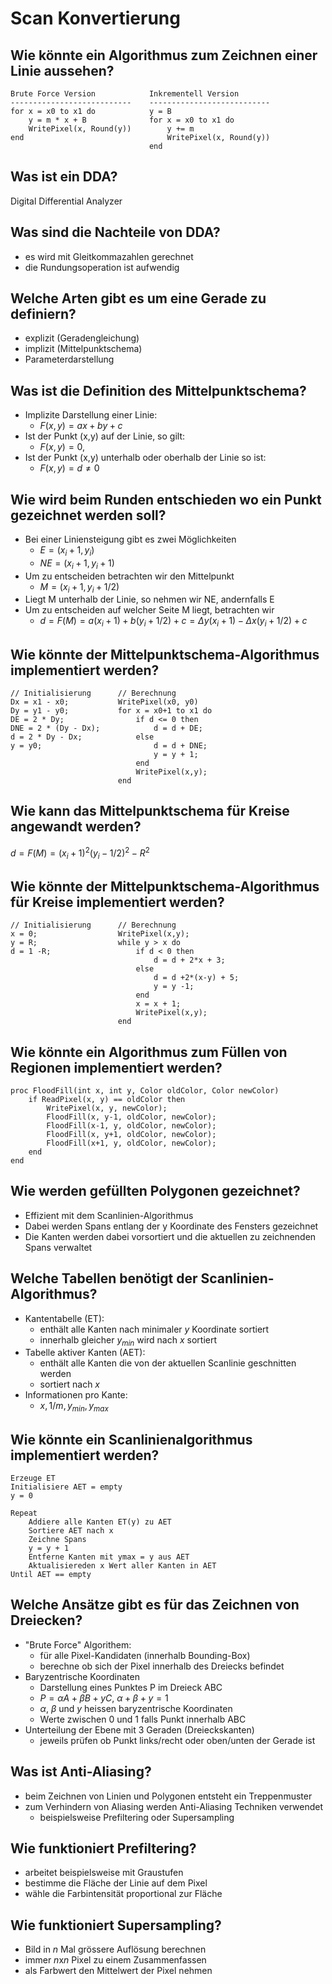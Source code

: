# Scan Konvertierung

## Wie könnte ein Algorithmus zum Zeichnen einer Linie aussehen?
```
Brute Force Version            Inkrementell Version
---------------------------    ---------------------------
for x = x0 to x1 do            y = B
    y = m * x + B              for x = x0 to x1 do
    WritePixel(x, Round(y))        y += m
end                                WritePixel(x, Round(y))
                               end
```

## Was ist ein  DDA?
Digital Differential Analyzer

## Was sind die Nachteile von DDA?
* es wird mit Gleitkommazahlen gerechnet
* die Rundungsoperation ist aufwendig

## Welche Arten gibt es um eine Gerade zu definiern?
* explizit (Geradengleichung)
* implizit (Mittelpunktschema)
* Parameterdarstellung

## Was ist die Definition des Mittelpunktschema?
* Implizite Darstellung einer Linie:
    * $F(x,y) = ax + by + c$
* Ist der Punkt (x,y) auf der Linie, so gilt:
    * $F(x,y) = 0$, 
* Ist der Punkt (x,y) unterhalb oder oberhalb der Linie so ist:
    * $F(x,y) = d \neq 0$

## Wie wird beim Runden entschieden wo ein Punkt gezeichnet werden soll?
* Bei einer Liniensteigung gibt es zwei Möglichkeiten
    * $E = (x_i + 1, y_i)$
    * $NE = (x_i + 1, y_i + 1)$
* Um zu entscheiden betrachten wir den Mittelpunkt
    * $M = (x_i + 1, y_i + 1/2)$
* Liegt M unterhalb der Linie, so nehmen wir NE, andernfalls E
* Um zu entscheiden auf welcher Seite M liegt, betrachten wir
    * $d = F(M) = a(x_i + 1) + b(y_i + 1/2) + c = \Delta y (x_i + 1) - \Delta x (y_i + 1/2) + c$

## Wie könnte der Mittelpunktschema-Algorithmus implementiert werden?
```
// Initialisierung      // Berechnung
Dx = x1 - x0;           WritePixel(x0, y0)
Dy = y1 - y0;           for x = x0+1 to x1 do
DE = 2 * Dy;                if d <= 0 then
DNE = 2 * (Dy - Dx);            d = d + DE;
d = 2 * Dy - Dx;            else
y = y0;                         d = d + DNE;
                                y = y + 1;
                            end
                            WritePixel(x,y);
                        end
```

## Wie kann das Mittelpunktschema für Kreise angewandt werden?
$d = F(M) = (x_i + 1)^2 (y_i - 1/2)^2 - R^2$

## Wie könnte der Mittelpunktschema-Algorithmus für Kreise implementiert werden?
```
// Initialisierung      // Berechnung
x = 0;                  WritePixel(x,y);
y = R;                  while y > x do
d = 1 -R;                   if d < 0 then
                                d = d + 2*x + 3;
                            else
                                d = d +2*(x-y) + 5;
                                y = y -1;
                            end
                            x = x + 1;
                            WritePixel(x,y);
                        end
```

## Wie könnte ein Algorithmus zum Füllen von Regionen implementiert werden?
```
proc FloodFill(int x, int y, Color oldColor, Color newColor)
    if ReadPixel(x, y) == oldColor then
        WritePixel(x, y, newColor);
        FloodFill(x, y-1, oldColor, newColor);
        FloodFill(x-1, y, oldColor, newColor);
        FloodFill(x, y+1, oldColor, newColor);
        FloodFill(x+1, y, oldColor, newColor);
    end
end
```

## Wie werden gefüllten Polygonen gezeichnet?
* Effizient mit dem Scanlinien-Algorithmus
* Dabei werden Spans entlang der y Koordinate des Fensters gezeichnet
* Die Kanten werden dabei vorsortiert und die aktuellen zu zeichnenden Spans verwaltet

## Welche Tabellen benötigt der Scanlinien-Algorithmus?
* Kantentabelle (ET):
    * enthält alle Kanten nach minimaler $y$ Koordinate sortiert
    * innerhalb gleicher $y_{min}$ wird nach $x$ sortiert
* Tabelle aktiver Kanten (AET):
    * enthält alle Kanten die von der aktuellen Scanlinie geschnitten werden
    * sortiert nach $x$
* Informationen pro Kante:
    * $x, 1/m, y_{min}, y_{max}$

## Wie könnte ein Scanlinienalgorithmus implementiert werden?
```
Erzeuge ET
Initialisiere AET = empty
y = 0

Repeat
    Addiere alle Kanten ET(y) zu AET
    Sortiere AET nach x
    Zeichne Spans
    y = y + 1
    Entferne Kanten mit ymax = y aus AET
    Aktualisiereden x Wert aller Kanten in AET
Until AET == empty
```

## Welche Ansätze gibt es für das Zeichnen von Dreiecken?
* "Brute Force" Algorithem:
    * für alle Pixel-Kandidaten (innerhalb Bounding-Box)
    * berechne ob sich der Pixel innerhalb des Dreiecks befindet
* Baryzentrische Koordinaten
    * Darstellung eines Punktes P im Dreieck ABC
    * $P = \alpha A + \beta B + yC$, $\alpha + \beta + y = 1$
    * $\alpha$, $\beta$ und $y$ heissen baryzentrische Koordinaten
    * Werte zwischen 0 und 1 falls Punkt innerhalb ABC
* Unterteilung der Ebene mit 3 Geraden (Dreieckskanten)
    * jeweils prüfen ob Punkt links/recht oder oben/unten der Gerade ist

## Was ist Anti-Aliasing?
* beim Zeichnen von Linien und Polygonen entsteht ein Treppenmuster
* zum Verhindern von Aliasing werden Anti-Aliasing Techniken verwendet
    * beispielsweise Prefiltering oder Supersampling

## Wie funktioniert Prefiltering?
* arbeitet beispielsweise mit Graustufen
* bestimme die Fläche der Linie auf dem Pixel 
* wähle die Farbintensität proportional zur Fläche

## Wie funktioniert Supersampling?
* Bild in $n$ Mal grössere Auflösung berechnen
* immer $n$x$n$ Pixel zu einem Zusammenfassen
* als Farbwert den Mittelwert der Pixel nehmen

